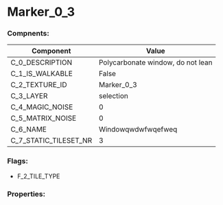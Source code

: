 

# Marker_0_3





### Compnents: 
| Component | Value | 
|  --  |  --  | 
| C_0_DESCRIPTION | Polycarbonate window, do not lean | 
| C_1_IS_WALKABLE | False | 
| C_2_TEXTURE_ID | Marker_0_3 | 
| C_3_LAYER | selection | 
| C_4_MAGIC_NOISE | 0 | 
| C_5_MATRIX_NOISE | 0 | 
| C_6_NAME | Windowqwdwfwqefweq | 
| C_7_STATIC_TILESET_NR | 3 | 


### Flags: 
* F_2_TILE_TYPE


### Properties: 

